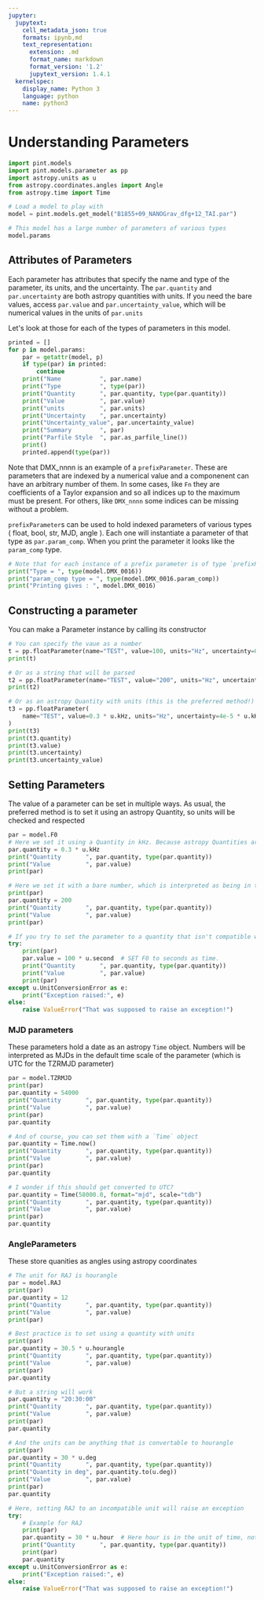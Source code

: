 ```yaml
---
jupyter:
  jupytext:
    cell_metadata_json: true
    formats: ipynb,md
    text_representation:
      extension: .md
      format_name: markdown
      format_version: '1.2'
      jupytext_version: 1.4.1
  kernelspec:
    display_name: Python 3
    language: python
    name: python3
---
```


# Understanding Parameters

```python jupyter={"outputs_hidden": false}
import pint.models
import pint.models.parameter as pp
import astropy.units as u
from astropy.coordinates.angles import Angle
from astropy.time import Time
```

```python jupyter={"outputs_hidden": false}
# Load a model to play with
model = pint.models.get_model("B1855+09_NANOGrav_dfg+12_TAI.par")
```

```python jupyter={"outputs_hidden": false}
# This model has a large number of parameters of various types
model.params
```

## Attributes of Parameters

Each parameter has attributes that specify the name and type of the parameter, its units, and the uncertainty.
The `par.quantity` and `par.uncertainty` are both astropy quantities with units. If you need the bare values,
access `par.value` and `par.uncertainty_value`, which will be numerical values in the units of `par.units`

Let's look at those for each of the types of parameters in this model.

```python jupyter={"outputs_hidden": false}
printed = []
for p in model.params:
    par = getattr(model, p)
    if type(par) in printed:
        continue
    print("Name           ", par.name)
    print("Type           ", type(par))
    print("Quantity       ", par.quantity, type(par.quantity))
    print("Value          ", par.value)
    print("units          ", par.units)
    print("Uncertainty    ", par.uncertainty)
    print("Uncertainty_value", par.uncertainty_value)
    print("Summary        ", par)
    print("Parfile Style  ", par.as_parfile_line())
    print()
    printed.append(type(par))
```

Note that DMX_nnnn is an example of a `prefixParameter`. These are parameters that are indexed by a numerical value and a componenent can have an arbitrary number of them.
In some cases, like `Fn` they are coefficients of a Taylor expansion and so all indices up to the maximum must be present. For others, like `DMX_nnnn` some indices can be missing without a problem.

`prefixParameter`s can be used to hold indexed parameters of various types ( float, bool, str, MJD, angle ). Each one will instantiate a parameter of that type as `par.param_comp`.
When you print the parameter it looks like the `param_comp` type.

```python
# Note that for each instance of a prefix parameter is of type `prefixParameter`
print("Type = ", type(model.DMX_0016))
print("param_comp type = ", type(model.DMX_0016.param_comp))
print("Printing gives : ", model.DMX_0016)
```

## Constructing a parameter

You can make a Parameter instance by calling its constructor

```python jupyter={"outputs_hidden": false}
# You can specify the vaue as a number
t = pp.floatParameter(name="TEST", value=100, units="Hz", uncertainty=0.03)
print(t)
```

```python jupyter={"outputs_hidden": false}
# Or as a string that will be parsed
t2 = pp.floatParameter(name="TEST", value="200", units="Hz", uncertainty=".04")
print(t2)
```

```python jupyter={"outputs_hidden": false}
# Or as an astropy Quantity with units (this is the preferred method!)
t3 = pp.floatParameter(
    name="TEST", value=0.3 * u.kHz, units="Hz", uncertainty=4e-5 * u.kHz
)
print(t3)
print(t3.quantity)
print(t3.value)
print(t3.uncertainty)
print(t3.uncertainty_value)
```

## Setting Parameters

The value of a parameter can be set in multiple ways. As usual, the preferred method is to set it using an astropy Quantity, so units will be checked and respected

```python jupyter={"outputs_hidden": false}
par = model.F0
# Here we set it using a Quantity in kHz. Because astropy Quantities are used, it does the right thing!
par.quantity = 0.3 * u.kHz
print("Quantity       ", par.quantity, type(par.quantity))
print("Value          ", par.value)
print(par)
```

```python jupyter={"outputs_hidden": false}
# Here we set it with a bare number, which is interpreted as being in the units `par.units`
print(par)
par.quantity = 200
print("Quantity       ", par.quantity, type(par.quantity))
print("Value          ", par.value)
print(par)
```

```python jupyter={"outputs_hidden": false}
# If you try to set the parameter to a quantity that isn't compatible with the units, it raises an exception
try:
    print(par)
    par.value = 100 * u.second  # SET F0 to seconds as time.
    print("Quantity       ", par.quantity, type(par.quantity))
    print("Value          ", par.value)
    print(par)
except u.UnitConversionError as e:
    print("Exception raised:", e)
else:
    raise ValueError("That was supposed to raise an exception!")
```

### MJD parameters

These parameters hold a date as an astropy `Time` object. Numbers will be interpreted as MJDs in the default time scale of the parameter (which is UTC for the TZRMJD parameter)

```python jupyter={"outputs_hidden": false}
par = model.TZRMJD
print(par)
par.quantity = 54000
print("Quantity       ", par.quantity, type(par.quantity))
print("Value          ", par.value)
print(par)
par.quantity
```

```python jupyter={"outputs_hidden": false}
# And of course, you can set them with a `Time` object
par.quantity = Time.now()
print("Quantity       ", par.quantity, type(par.quantity))
print("Value          ", par.value)
print(par)
par.quantity
```

```python
# I wonder if this should get converted to UTC?
par.quantity = Time(58000.0, format="mjd", scale="tdb")
print("Quantity       ", par.quantity, type(par.quantity))
print("Value          ", par.value)
print(par)
par.quantity
```

### AngleParameters

These store quanities as angles using astropy coordinates

```python jupyter={"outputs_hidden": false}
# The unit for RAJ is hourangle
par = model.RAJ
print(par)
par.quantity = 12
print("Quantity       ", par.quantity, type(par.quantity))
print("Value          ", par.value)
print(par)
```

```python jupyter={"outputs_hidden": false}
# Best practice is to set using a quantity with units
print(par)
par.quantity = 30.5 * u.hourangle
print("Quantity       ", par.quantity, type(par.quantity))
print("Value          ", par.value)
print(par)
par.quantity
```

```python jupyter={"outputs_hidden": false}
# But a string will work
par.quantity = "20:30:00"
print("Quantity       ", par.quantity, type(par.quantity))
print("Value          ", par.value)
print(par)
par.quantity
```

```python jupyter={"outputs_hidden": false}
# And the units can be anything that is convertable to hourangle
print(par)
par.quantity = 30 * u.deg
print("Quantity       ", par.quantity, type(par.quantity))
print("Quantity in deg", par.quantity.to(u.deg))
print("Value          ", par.value)
print(par)
par.quantity
```

```python jupyter={"outputs_hidden": false}
# Here, setting RAJ to an incompatible unit will raise an exception
try:
    # Example for RAJ
    print(par)
    par.quantity = 30 * u.hour  # Here hour is in the unit of time, not hourangle
    print("Quantity       ", par.quantity, type(par.quantity))
    print(par)
    par.quantity
except u.UnitConversionError as e:
    print("Exception raised:", e)
else:
    raise ValueError("That was supposed to raise an exception!")
```
